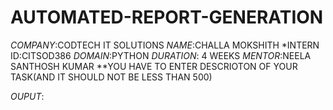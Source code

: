 # AUTOMATED-REPORT-GENERATION
*COMPANY*:CODTECH IT SOLUTIONS
*NAME*:CHALLA MOKSHITH
*INTERN ID:CITSOD386
*DOMAIN*:PYTHON
*DURATION*: 4 WEEKS
*MENTOR*:NEELA SANTHOSH KUMAR
**YOU HAVE TO ENTER DESCRIOTON OF YOUR TASK(AND IT SHOULD NOT BE LESS THAN 500)

*OUPUT*:
<!-- Uploading "Screen Recording 2025-07-02 153655.mp4"... -->
